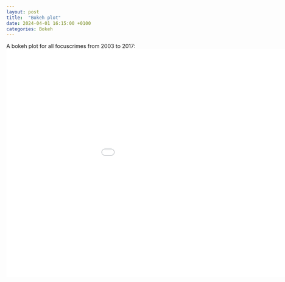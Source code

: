 ```yaml
---
layout: post
title:  "Bokeh plot"
date: 2024-04-01 16:15:00 +0100
categories: Bokeh
---
```

A bokeh plot for all focuscrimes from 2003 to 2017:
<embed 
       type="text/html" 
       src="/bokeh_assignment2.html"
       width="1100"
       height="600"
       >
</embed>
